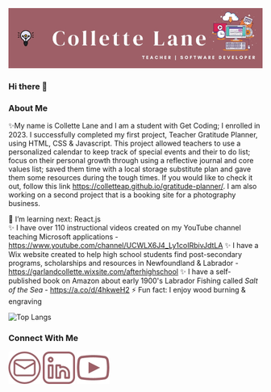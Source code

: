 ![Name](./images/colletteLane.jpg)

### Hi there 👋

### About Me
✨My name is Collette Lane and I am a student with Get Coding; I enrolled in 2023. I successfully completed my first project, Teacher Gratitude Planner, using HTML, CSS & Javascript.
This project allowed teachers to use a personalized calendar to keep track of special events and their to do list; focus on their personal growth through using a reflective journal and core values list; saved them time with a local storage substitute plan and gave them some resources during the tough times. If you would like to check it out, follow this link https://colletteap.github.io/gratitude-planner/. I am also working on a second project that is a booking site for a photography business.

🌱 I’m learning next: React.js</br>
✨ I have over 110 instructional videos created on my YouTube channel teaching Microsoft applications - https://www.youtube.com/channel/UCWLX6J4_Ly1coIRbivJdtLA
✨ I have a Wix website created to help high school students find post-secondary programs, scholarships and resources in Newfoundland & Labrador - https://garlandcollette.wixsite.com/afterhighschool
✨ I have a self-published book on Amazon about early 1900's Labrador Fishing called *Salt of the Sea* - https://a.co/d/4hkweH2 
⚡ Fun fact: I enjoy wood burning & engraving

![Top Langs](https://github-readme-stats.vercel.app/api/top-langs/?username=colletteap&layout=compact)

### Connect With Me

[![Email](./images/email.jpg)](mailto:garlandcollette@gmail.com)  [![Linkedin](./images/linkedin.jpg)](https://www.linkedin.com/in/collettegarland/)  [![YouTube](./images/youtube.jpg)](https://www.youtube.com/channel/UCWLX6J4_Ly1coIRbivJdtLA)



<!--
**colletteap/colletteap** is a ✨ _special_ ✨ repository because its `README.md` (this file) appears on your GitHub profile.

Here are some ideas to get you started:

- 🔭 I’m currently working on ...
- 🌱 I’m currently learning ...
- 👯 I’m looking to collaborate on ...
- 🤔 I’m looking for help with ...
- 💬 Ask me about ...
- 📫 How to reach me: ...
- 😄 Pronouns: ...
- ⚡ Fun fact: ...
-->
